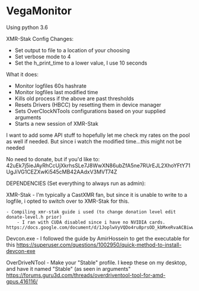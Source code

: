 VegaMonitor                                                                                                                                      
=================================================================================================================================
							
							
Using python 3.6
							
XMR-Stak Config Changes:
- Set output to file to a location of your choosing
- Set verbose mode to 4
- Set the h_print_time to a lower value, I use 10 seconds

What it does:
- Monitor logfiles 60s hashrate
- Monitor logfiles last modified time
- Kills old process if the above are past thresholds
- Resets Drivers (HBCC) by resetting them in device manager
- Sets OverClockNTools configurations based on your supplied arguments
- Starts a new session of XMR-Stak

I want to add some API stuff to hopefully let me check my rates on the pool as well if needed. But since i watch the modified time...this might not be needed


No need to donate, but if you'd like to:
42uEk7j5ieJAyRhCcUjXkrhsSLe7J8WwXN86ubZfA5ne7RUrEJL2XhoYFtY71UgJiVG1CEZXwKi545cMB42AAdxV3MVT74Z




DEPENDENCIES (Set everything to always run as admin):

XMR-Stak - I'm typically a CastXMR fan, but since it is unable to write to a logfile, i opted to switch over to XMR-Stak for this.

	- Compiling xmr-stak guide i used (to change donation level edit donate-level.h prior)
		- I ran with CUDA disabled since i have no NVIDIA cards.
	https://docs.google.com/document/d/1JoplwVyVQDo4ru8prsOD_kbMxeRvaACBiww3sSj1klA/mobilebasic

Devcon.exe - I followed the guide by AmirHossein to get the executable for this
https://superuser.com/questions/1002950/quick-method-to-install-devcon-exe

OverDriveNTool - Make your "Stable" profile. I keep these on my desktop, and have it named "Stable" (as seen in arguments"
https://forums.guru3d.com/threads/overdriventool-tool-for-amd-gpus.416116/

